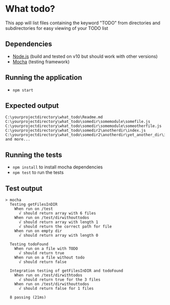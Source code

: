 # What todo?
This app will list files containing the keyword "TODO" from directories and subdirectories for easy viewing of your TODO list

## Dependencies
- [Node.js](https://nodejs.org/en/) (build and tested on v10 but should work with other versions)
- [Mocha](https://mochajs.org/)  (testing framework)

## Running the application
- `npm start`

## Expected output
```
C:\yourprojectdirectory\what_todo\Readme.md
C:\yourprojectdirectory\what_todo\somedir\somemodule\somefile.js
C:\yourprojectdirectory\what_todo\somedir\somemodule\someotherfile.js
C:\yourprojectdirectory\what_todo\somedir2\anotherdir\index.js
C:\yourprojectdirectory\what_todo\somedir2\anotherdir\yet_another_dir\index.js
and more...
```

## Running the tests
- `npm install` to install mocha dependencies
- `npm test` to run the tests 

## Test output
```
> mocha
  Testing getFilesInDIR
    When run on /test
      √ should return array with 6 files
    When run on /test/dirwithouttodos
      √ should return array with length 1
      √ should return the correct path for file
    When run on empty dir
      √ should return array with length 0

  Testing todoFound
    When run on a file with TODO
      √ should return true
    When run on a file without todo
      √ should return false

  Integration testing of getFilesInDIR and todoFound
    When run on /test/dirwithtodos
      √ should return true for the 3 files
    When run on /test/dirwithouttodos
      √ should return false for 1 files

  8 passing (21ms)
```
